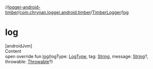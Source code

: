 //[logger-android-timber](../../../index.md)/[com.chrynan.logger.android.timber](../index.md)/[TimberLogger](index.md)/[log](log.md)



# log  
[androidJvm]  
Content  
open override fun [log](log.md)(logType: [LogType](../../../../logger-core/logger-core/com.chrynan.logger/-log-type/index.md), tag: [String](https://kotlinlang.org/api/latest/jvm/stdlib/kotlin/-string/index.html), message: [String](https://kotlinlang.org/api/latest/jvm/stdlib/kotlin/-string/index.html)?, throwable: [Throwable](https://kotlinlang.org/api/latest/jvm/stdlib/kotlin/-throwable/index.html)?)  



